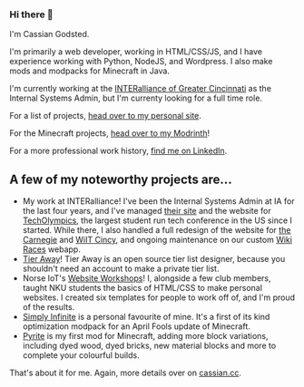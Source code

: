 ### Hi there 👋

I'm Cassian Godsted. 

I'm primarily a web developer, working in HTML/CSS/JS, and I have experience working with Python, NodeJS, and Wordpress. I also make mods and modpacks for Minecraft in Java.

I'm currently working at the [INTERalliance of Greater Cincinnati](https://interalliance.org) as the Internal Systems Admin, but I'm currenty looking for a full time role.

For a list of projects, [head over to my personal site](https://cassian.cc).

For the Minecraft projects, [head over to my Modrinth](https://modrinth.com/user/Cassian)!

For a more professional work history, [find me on LinkedIn](https://www.linkedin.com/in/cassiancc).

## A few of my noteworthy projects are...

- My work at INTERalliance! I've been the Internal Systems Admin at IA for the last four years, and I've managed [their site](https://interalliance.org) and the website for [TechOlympics](https://techolympics.org), the largest student run tech conference in the US since I started. While there, I also handled a full redesign of the website for [the Carnegie](https://thecarnegie.com) and [WiIT Cincy](https://wiitcincy.interalliance.org), and ongoing maintenance on our custom [Wiki Races](https://github.com/INTERallianceGC/WikiRaces) webapp.
- [Tier Away](https://tieraway.godsted.com)! Tier Away is an open source tier list designer, because you shouldn't need an account to make a private tier list.
- Norse IoT's [Website Workshops](http://norseiot.club/projects/)! I, alongside a few club members, taught NKU students the basics of HTML/CSS to make personal websites. I created six templates for people to work off of, and I'm proud of the results.
- [Simply Infinite](https://modrinth.com/modpack/simply-infinite) is a personal favourite of mine. It's a first of its kind optimization modpack for an April Fools update of Minecraft.
- [Pyrite](https://modrinth.com/mod/pyrite) is my first mod for Minecraft, adding more block variations, including dyed wood, dyed bricks, new material blocks and more to complete your colourful builds.


That's about it for me. Again, more details over on [cassian.cc](https://cassian.cc).

<!-- 
Here are some ideas to get you started:

- 🔭 I’m currently working on ...
- 🌱 I’m currently learning ...
- 👯 I’m looking to collaborate on ...
- 🤔 I’m looking for help with ...
- 💬 Ask me about ...
- 📫 How to reach me: ...
- 😄 Pronouns: ...
- ⚡ Fun fact: ...
-->
